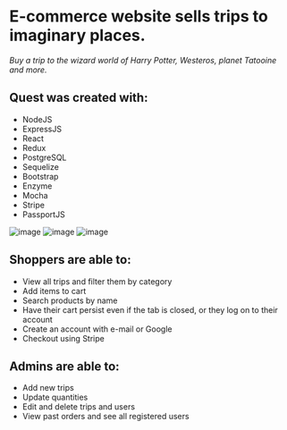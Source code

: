 # E-commerce website sells trips to imaginary places.

*Buy a trip to the wizard world of Harry Potter, Westeros, planet Tatooine and more.*

## **Quest was created with:**

- NodeJS      
- ExpressJS
- React       
- Redux
- PostgreSQL  
- Sequelize
- Bootstrap   
- Enzyme
- Mocha
- Stripe      
- PassportJS



![image](https://user-images.githubusercontent.com/26104823/42479961-43c81310-83a9-11e8-9273-00ffa5f39951.png)
![image](https://user-images.githubusercontent.com/26104823/43028708-5aefaee6-8c4f-11e8-9a03-0ca521f09921.png)
![image](https://user-images.githubusercontent.com/26104823/43028710-5be82a9e-8c4f-11e8-8a50-b9e7c099eb29.png)

## **Shoppers are able to:**

- View all trips and filter them by category
- Add items to cart
- Search products by name
- Have their cart persist even if the tab is closed, or they log on to their account
- Create an account with e-mail or Google
- Checkout using Stripe

## **Admins are able to:**

- Add new trips
- Update quantities
- Edit and delete trips and users
- View past orders and see all registered users
